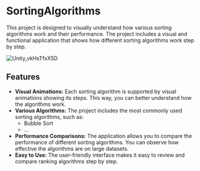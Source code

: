 # SortingAlgorithms
This project is designed to visually understand how various sorting algorithms work and their performance. The project includes a visual and functional application that shows how different sorting algorithms work step by step.

![Unity_vkHsTfxX5D](https://github.com/oguzhandelibas/SortingAlgorithms/assets/64430254/b478ee5b-cb82-47a8-b684-a554e98212ff)

## Features

- **Visual Animations:** Each sorting algorithm is supported by visual animations showing its steps. This way, you can better understand how the algorithms work.
- **Various Algorithms:** The project includes the most commonly used sorting algorithms, such as:
  - Bubble Sort
  - ...
- **Performance Comparisons:** The application allows you to compare the performance of different sorting algorithms. You can observe how effective the algorithms are on large datasets.
- **Easy to Use:** The user-friendly interface makes it easy to review and compare ranking algorithms step by step.


